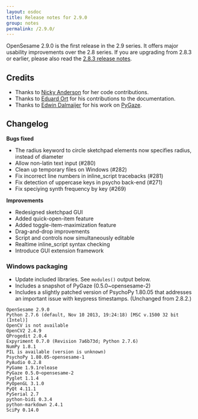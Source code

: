 ```yaml
---
layout: osdoc
title: Release notes for 2.9.0
group: notes
permalink: /2.9.0/
---
```


OpenSesame 2.9.0 is the first release in the 2.9 series. It offers major usability improvements over the 2.8 series. If you are upgrading from 2.8.3 or earlier, please also read the [2.8.3 release notes].

## Credits

- Thanks to [Nicky Anderson](https://github.com/nccanderson) for her code contributions.
- Thanks to [Eduard Ort](https://github.com/eort) for his contributions to the documentation.
- Thanks to [Edwin Dalmaijer](https://github.com/esdalmaijer/) for his work on [PyGaze](/devices/pygaze).

## Changelog

__Bugs fixed__

- The radius keyword to circle sketchpad elements now specifies radius, instead of diameter
- Allow non-latin text input (#280)
- Clean up temporary files on Windows (#282)
- Fix incorrect line numbers in inline_script tracebacks (#281)
- Fix detection of uppercase keys in psycho back-end (#271)
- Fix speciying synth frequency by key (#269)

__Improvements__

- Redesigned sketchpad GUI
- Added quick-open-item feature
- Added toggle-item-maximization feature
- Drag-and-drop improvements
- Script and controls now simultaneously editable
- Realtime inline_script syntax checking
- Introduce GUI extension framework

### Windows packaging

- Update included libraries. See `modules()` output below.
- Includes a snapshot of PyGaze (0.5.0~opensesame-2)
- Includes a slightly patched version of PsychoPy 1.80.05 that addresses an important issue with keypress timestamps. (Unchanged from 2.8.2.)

~~~
OpenSesame 2.9.0
Python 2.7.6 (default, Nov 10 2013, 19:24:18) [MSC v.1500 32 bit (Intel)]
OpenCV is not available
OpenCV2 2.4.9
QProgedit 2.0.4
Expyriment 0.7.0 (Revision 7a6b73d; Python 2.7.6)
NumPy 1.8.1
PIL is available (version is unknown)
PsychoPy 1.80.05-opensesame-1
PyAudio 0.2.8
PyGame 1.9.1release
PyGaze 0.5.0~opensesame-2
Pyglet 1.1.4
PyOpenGL 3.1.0
PyQt 4.11.1
PySerial 2.7
python-bidi 0.3.4
python-markdown 2.4.1
SciPy 0.14.0
~~~

[2.8.3 release notes]: /notes/2.8.3
